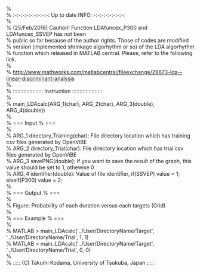 %  
% :-:-:-:-:-:-:-:-:-: Up to date INFO :-:-:-:-:-:-:-:-:  
%  
% (25/Feb/2016) Caution! Function LDAfuncex_P300 and LDAfuncex_SSVEP has not been  
% public so far because of the author rights. Those of codes are modified  
% version (implemented shrinkage algorhythm or so) of the LDA algorhythm  
% function which released in MATLAB central. Please, refer to the following link.  
%  
% http://www.mathworks.com/matlabcentral/fileexchange/29673-lda--linear-discriminant-analysis  
%  
% :::::::::::::::::::: Instruction ::::::::::::::::::::  
%  
% main_LDAcalc(ARG_1(char), ARG_2(char), ARG_3(double), ARG_4(double))  
%  
% === Input % ===  
%  
% ARG_1 directory_Training(char): File directory location which has training csv files generated by OpenViBE  
% ARG_2 directory_Trial(char): File directory location which has trial csv files generated by OpenViBE  
% ARG_3 savePNG(double): If you want to save the result of the graph, this value should be set to 1, othewise 0  
% ARG_4 identifier(double): Value of file identifier, if(SSVEP) value = 1; elseif(P300) value = 2;  
%  
% === Output % ===  
%  
% Figure: Probability of each duration versus each targets (Grid)  
%  
% === Example % ===  
%  
% MATLAB > main_LDAcalc('../User/DirectoryName/Target', '../User/DirectoryName/Trial', 1, 1)  
% MATLAB > main_LDAcalc('../User/DirectoryName/Target', '../User/DirectoryName/Trial', 0, 0)  
%  
% ::::: (C) Takumi Kodama, University of Tsukuba, Japan :::::  